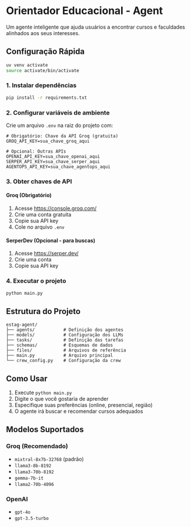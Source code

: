 # Orientador Educacional - Agent

Um agente inteligente que ajuda usuários a encontrar cursos e faculdades alinhados aos seus interesses.

## Configuração Rápida
```bash
uv venv activate  
source activate/bin/activate
```

### 1. Instalar dependências
```bash
pip install -r requirements.txt
```

### 2. Configurar variáveis de ambiente
Crie um arquivo `.env` na raiz do projeto com:

```env
# Obrigatório: Chave da API Groq (gratuita)
GROQ_API_KEY=sua_chave_groq_aqui

# Opcional: Outras APIs
OPENAI_API_KEY=sua_chave_openai_aqui
SERPER_API_KEY=sua_chave_serper_aqui
AGENTOPS_API_KEY=sua_chave_agentops_aqui
```

### 3. Obter chaves de API

#### Groq (Obrigatório)
1. Acesse https://console.groq.com/
2. Crie uma conta gratuita
3. Copie sua API key
4. Cole no arquivo `.env`

#### SerperDev (Opcional - para buscas)
1. Acesse https://serper.dev/
2. Crie uma conta
3. Copie sua API key

### 4. Executar o projeto
```bash
python main.py
```

## Estrutura do Projeto

```
estag-agent/
├── agents/           # Definição dos agentes
├── models/           # Configuração dos LLMs
├── tasks/            # Definição das tarefas
├── schemas/          # Esquemas de dados
├── files/            # Arquivos de referência
├── main.py           # Arquivo principal
└── crew_config.py    # Configuração da crew
```

## Como Usar

1. Execute `python main.py`
2. Digite o que você gostaria de aprender
3. Especifique suas preferências (online, presencial, região)
4. O agente irá buscar e recomendar cursos adequados

## Modelos Suportados

### Groq (Recomendado)
- `mixtral-8x7b-32768` (padrão)
- `llama3-8b-8192`
- `llama3-70b-8192`
- `gemma-7b-it`
- `llama2-70b-4096`

### OpenAI
- `gpt-4o`
- `gpt-3.5-turbo` 

